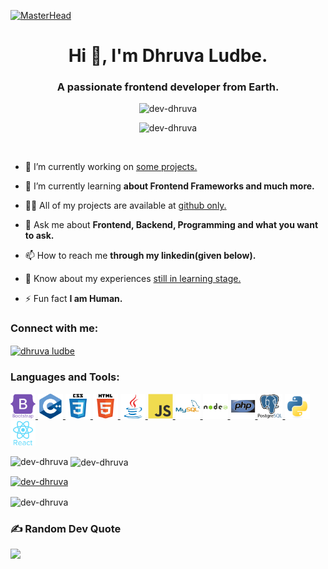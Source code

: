 [![MasterHead](https://theacemakers.com/wp-content/uploads/2020/05/coustom-web.gif)](https://github.com/DEV-Dhruva)
<h1 align="center">Hi 👋, I'm Dhruva Ludbe.</h1>
<h3 align="center">A passionate frontend developer from Earth.</h3>
<p align="center">
    <img width="50%" src="https://cdn.dribbble.com/users/1162077/screenshots/3848914/programmer.gif" alt="dev-dhruva"/>
</p>

<p align="center"> <img src="https://komarev.com/ghpvc/?username=dev-dhruva&label=Profile%20views&color=0e75b6&style=flat" alt="dev-dhruva" /> </p></br>


- 🔭 I’m currently working on [some projects.](#)

- 🌱 I’m currently learning **about Frontend Frameworks and much more.**

- 👨‍💻 All of my projects are available at [github only.](#)

- 💬 Ask me about **Frontend, Backend, Programming and what you want to ask.**

- 📫 How to reach me **through my linkedin(given below).**

- 📄 Know about my experiences [still in learning stage.](#)

- ⚡ Fun fact **I am Human.**

<h3 align="left">Connect with me:</h3>
<p align="left">
<a href="https://linkedin.com/in/dhruva-ludbe-597194216" target="blank"><img align="center" src="https://raw.githubusercontent.com/rahuldkjain/github-profile-readme-generator/master/src/images/icons/Social/linked-in-alt.svg" alt="dhruva ludbe" height="30" width="40" /></a>
</p>

<h3 align="left">Languages and Tools:</h3>
<p align="left"> <a href="https://getbootstrap.com" target="_blank" rel="noreferrer"> <img src="https://raw.githubusercontent.com/devicons/devicon/master/icons/bootstrap/bootstrap-plain-wordmark.svg" alt="bootstrap" width="40" height="40"/> </a> <a href="https://www.w3schools.com/cpp/" target="_blank" rel="noreferrer"> <img src="https://raw.githubusercontent.com/devicons/devicon/master/icons/cplusplus/cplusplus-original.svg" alt="cplusplus" width="40" height="40"/> </a> <a href="https://www.w3schools.com/css/" target="_blank" rel="noreferrer"> <img src="https://raw.githubusercontent.com/devicons/devicon/master/icons/css3/css3-original-wordmark.svg" alt="css3" width="40" height="40"/> </a> <a href="https://www.w3.org/html/" target="_blank" rel="noreferrer"> <img src="https://raw.githubusercontent.com/devicons/devicon/master/icons/html5/html5-original-wordmark.svg" alt="html5" width="40" height="40"/> </a> <a href="https://www.java.com" target="_blank" rel="noreferrer"> <img src="https://raw.githubusercontent.com/devicons/devicon/master/icons/java/java-original.svg" alt="java" width="40" height="40"/> </a> <a href="https://developer.mozilla.org/en-US/docs/Web/JavaScript" target="_blank" rel="noreferrer"> <img src="https://raw.githubusercontent.com/devicons/devicon/master/icons/javascript/javascript-original.svg" alt="javascript" width="40" height="40"/> </a> <a href="https://www.mysql.com/" target="_blank" rel="noreferrer"> <img src="https://raw.githubusercontent.com/devicons/devicon/master/icons/mysql/mysql-original-wordmark.svg" alt="mysql" width="40" height="40"/> </a> <a href="https://nodejs.org" target="_blank" rel="noreferrer"> <img src="https://raw.githubusercontent.com/devicons/devicon/master/icons/nodejs/nodejs-original-wordmark.svg" alt="nodejs" width="40" height="40"/> </a> <a href="https://www.php.net" target="_blank" rel="noreferrer"> <img src="https://raw.githubusercontent.com/devicons/devicon/master/icons/php/php-original.svg" alt="php" width="40" height="40"/> </a> <a href="https://www.postgresql.org" target="_blank" rel="noreferrer"> <img src="https://raw.githubusercontent.com/devicons/devicon/master/icons/postgresql/postgresql-original-wordmark.svg" alt="postgresql" width="40" height="40"/> </a> <a href="https://www.python.org" target="_blank" rel="noreferrer"> <img src="https://raw.githubusercontent.com/devicons/devicon/master/icons/python/python-original.svg" alt="python" width="40" height="40"/> </a> <a href="https://reactjs.org/" target="_blank" rel="noreferrer"> <img src="https://raw.githubusercontent.com/devicons/devicon/master/icons/react/react-original-wordmark.svg" alt="react" width="40" height="40"/> </a> </p>

<p><img align="left" src="https://github-readme-stats.vercel.app/api/top-langs?username=dev-dhruva&show_icons=true&locale=en&layout=compact" alt="dev-dhruva" /></p>

<p>&nbsp;<img align="center" src="https://github-readme-stats.vercel.app/api?username=dev-dhruva&show_icons=true&locale=en" alt="dev-dhruva" /></p>

<p align="left"> <a href="https://github.com/ryo-ma/github-profile-trophy"><img src="https://github-profile-trophy.vercel.app/?username=dev-dhruva" alt="dev-dhruva" /></a> </p>

<p><img align="center" src="https://github-readme-streak-stats.herokuapp.com/?user=dev-dhruva&" alt="dev-dhruva" /></p>

### ✍️ Random Dev Quote
![](https://quotes-github-readme.vercel.app/api?type=vetical&theme=dark)


